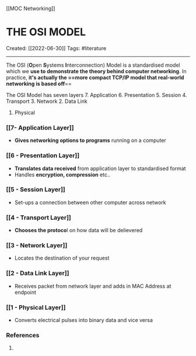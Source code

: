 [[MOC Networking]]

# THE OSI MODEL
Created:  [[2022-06-30]]
Tags: #literature 

---
The OSI (**O**pen **S**ystems **I**nterconnection) Model is a standardised model which we **use to demonstrate the theory behind computer networking**. In practice, **it's actually the ==more compact TCP/IP model that real-world networking is based off**==


The OSI Model has seven layers
7. Application
6. Presentation
5. Session
4. Transport
3. Network
2. Data Link
1.  Physical 


### [[7- Application Layer]] 
- **Gives networking options to programs** running on a computer

### [[6 - Presentation Layer]]
- **Translates data received** from application layer to standardised format 
- Handles **encryption, compression** etc..

### [[5 - Session Layer]]
- Set-ups a connection between other computer across network

### [[4 - Transport Layer]]
- **Chooses the protoco**l on how data will be delievered

### [[3 - Network Layer]]
- Locates the destination of your request

### [[2 - Data Link Layer]]
- Receives packet from network layer and adds in MAC Address at endpoint

### [[1 - Physical Layer]]
- Converts electrical pulses into binary data and vice versa











### References
1. 